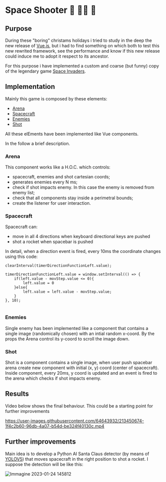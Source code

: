 # Space Shooter  🎅 🧙‍♀️ 🔫

## Purpose
During these "boring" christams holidays i tried to study in the deep the new release of [Vue.js](https://vuejs.org/), but i had to find something on which both to test this new rewrited framework, see the performance and know if this new release could induce me to adopt it respect to its ancestor.<br/> 

For this purpose i have implemented a custom and coarse (but funny) copy of the legendary game [Space Invaders](https://en.wikipedia.org/wiki/Space_Invaders).<br/>

## Implementation

Mainly this game is composed by these elements:
- [Arena](#arena)
- [Spacecraft](#spacecraft)
- [Enemies](#enemies)
- [Shot](#enemies)

All these elEments have been implemented like Vue components.

In the follow a brief description.

### Arena

This component works like a H.O.C. which controls:
- spacecraft, enemies and shot cartesian coords;
- generates enemies every N ms;
- check if shot impacts enemy. In this case the enemy is removed from enemy list;
- check that all components stay inside a perimetral bounds;
- create the listener for user interaction.

### Spacecraft

Spacecraft can:
- move in all 4 directions when keyboard directional keys are pushed
- shot a rocket when spacebar is pushed

In detail, when a direction event is fired, every 10ms the coordinate changes using this code:

```
clearInterval(timerDirectionFunctionLeft.value);

timerDirectionFunctionLeft.value = window.setInterval(() => {
    if(left.value - movStep.value <= 0){
        left.value = 0
    }else{
        left.value = left.value - movStep.value;    
    }
}, 10);
        
```

### Enemies

Single enemy has been implemented like a component that contains a single image (randomically chosen) with an intial random x-coord. By the props the Arena control its y-coord to scroll the image down.

### Shot

Shot is a component contains a single image, when user push spacebar arena create new component with initial (x, y) coord (center of spacecraft).
Inside component, every 20ms, y coord is updated and an event is fired to the arena which checks if shot impacts enemy. 

## Results

Video below shows the final behaviour.
This could be a starting point for further improvements

https://user-images.githubusercontent.com/64643932/213450674-1f4c2b60-96db-4a07-b54d-be324f40130c.mp4

## Further improvements

Main idea is to develop a Python AI Santa Claus detector (by means of [YOLOV5](https://github.com/ultralytics/yolov5)) that moves spacecraft in the right position to shot a rocket.
I suppose the detection will be like this:

![Immagine 2023-01-24 145812](https://user-images.githubusercontent.com/64643932/214315254-7d308931-9092-4e8e-b19f-af5256638466.jpg)

